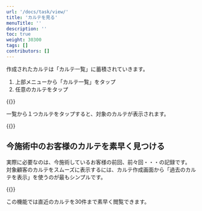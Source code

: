 ```yaml
---
url: '/docs/task/view/'
title: 'カルテを見る'
menuTitle: ''
description: ''
toc: true
weight: 30300
tags: []
contributors: []
---
```


作成されたカルテは「カルテ一覧」に蓄積されていきます。

1. 上部メニューから「カルテ一覧」をタップ
2. 任意のカルテをタップ

{{<iTablet filename="img/karteList" msg="顧客の作成画面">}}

一覧から１つカルテをタップすると、対象のカルテが表示されます。

{{<iTablet filename="img/karteDetail" msg="顧客の作成画面">}}

## 今施術中のお客様のカルテを素早く見つける

実際に必要なのは、今施術しているお客様の前回、前々回・・・の記録です。  
対象顧客のカルテをスムーズに表示するには、カルテ作成画面から「過去のカルテを表示」を使うのが最もシンプルです。

{{<iTablet filename="img/prevKarte" msg="顧客の作成画面">}}

この機能では直近のカルテを30件まで素早く閲覧できます。
